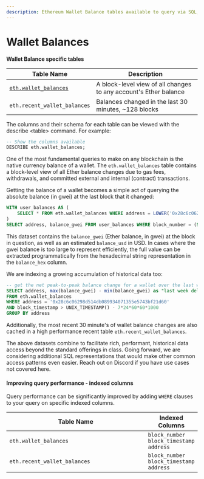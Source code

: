 ```yaml
---
description: Ethereum Wallet Balance tables available to query via SQL, in Preview
---
```


# Wallet Balances

**Wallet Balance specific tables**

| Table Name                                       | Description                                                      |
| ------------------------------------------------ | ---------------------------------------------------------------- |
| [`eth.wallet_balances`](eth.wallet\_balances.md) | A block-level view of all changes to any account's Ether balance |
| `eth.recent_wallet_balances`                     | Balances changed in the last 30 minutes, \~128 blocks            |

The columns and their schema for each table can be viewed with the describe \<table> command. For example:

```sql
-- Show the columns available
DESCRIBE eth.wallet_balances;
```

One of the most fundamental queries to make on any blockchain is the native currency balance of a wallet. The `eth.wallet_balances` table contains a block-level view of all Ether balance changes due to gas fees, withdrawals, and committed external and internal (contract) transactions.

Getting the balance of a wallet becomes a simple act of querying the absolute balance (in gwei) at the last block that it changed:

```sql
WITH user_balances AS (
    SELECT * FROM eth.wallet_balances WHERE address = LOWER('0x28c6c06298d514db089934071355e5743bf21d60')
)
SELECT address, balance_gwei FROM user_balances WHERE block_number = (SELECT MAX(block_number) from user_balances)
```

This dataset contains the `balance_gwei` (Ether balance, in gwei) at the block in question, as well as an estimated `balance_usd` in USD. In cases where the gwei balance is too large to represent efficiently, the full value can be extracted programmatically from the hexadecimal string representation in the `balance_hex` column.

We are indexing a growing accumulation of historical data too:

```sql
-- get the net peak-to-peak balance change for a wallet over the last week
SELECT address, max(balance_gwei) - min(balance_gwei) as "last week delta (gwei)", max(balance_usd) - min(balance_usd) as "last week delta (USD)"
FROM eth.wallet_balances
WHERE address = '0x28c6c06298d514db089934071355e5743bf21d60'
AND block_timestamp > UNIX_TIMESTAMP() - 7*24*60*60*1000
GROUP BY address
```

Additionally, the most recent 30 minute's of wallet balance changes are also cached in a high performance recent table `eth.recent_wallet_balances`.

The above datasets combine to facilitate rich, performant, historical data access beyond the standard offerings in class. Going forward, we are considering additional SQL representations that would make other common access patterns even easier. Reach out on Discord if you have use cases not covered here.

#### Improving query performance - indexed columns

Query performance can be significantly improved by adding `WHERE` clauses to your query on specific indexed columns.

<table><thead><tr><th width="398">Table Name</th><th>Indexed Columns</th></tr></thead><tbody><tr><td><code>eth.wallet_balances</code></td><td><code>block_number</code> <code>block_timestamp</code> <code>address</code></td></tr><tr><td><code>eth.recent_wallet_balances</code></td><td><code>block_number</code> <code>block_timestamp</code> <code>address</code></td></tr></tbody></table>
